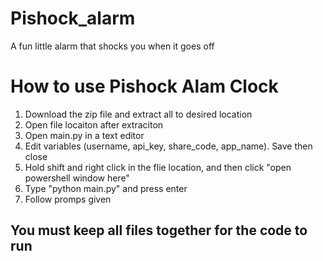 # Pishock_alarm
A fun little alarm that shocks you when it goes off


# How to use Pishock Alam Clock

1. Download the zip file and extract all to desired location
2. Open file locaiton after extraciton
3. Open main.py in a text editor
4. Edit variables (username, api_key, share_code, app_name). Save then close
5. Hold shift and right click in the flie location, and then click "open powershell window here"
6. Type "python main.py" and press enter
7. Follow promps given

## You must keep all files together for the code to run
